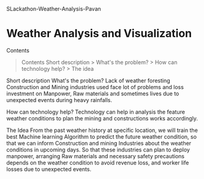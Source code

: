 SLackathon-Weather-Analysis-Pavan
# Weather Analysis and Visualization

Contents
  > Contents
  > Short description
    > What's the problem?
    > How can technology help?
    > The idea


Short description
What's the problem?
Lack of weather foresting Construction and Mining industries used face lot of problems and loss investment on Manpower, Raw materials and sometimes lives due to unexpected events during heavy rainfalls.

How can technology help?
Technology can help in analysis the feature weather conditions to plan the mining and constructions works accordingly.

The Idea
From the past weather history at specific location, we will train the best Machine learning Algorithm to predict the future weather condition, so that we can inform Construction and mining Industries about the weather conditions in upcoming days. So that these industries can plan to deploy manpower, arranging Raw materials and necessary safety precautions depends on the weather condition to avoid revenue loss, and worker life losses due to unexpected events.
